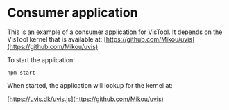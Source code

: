 # Consumer application

This is an example of a consumer application for VisTool. It depends on the 
VisTool kernel that is available at:
[https://github.com/Mikou/uvis](https://github.com/Mikou/uvis)

To start the application:

    npm start

When started, the application will lookup for the kernel at:

[https://uvis.dk/uvis.js](https://github.com/Mikou/uvis)

